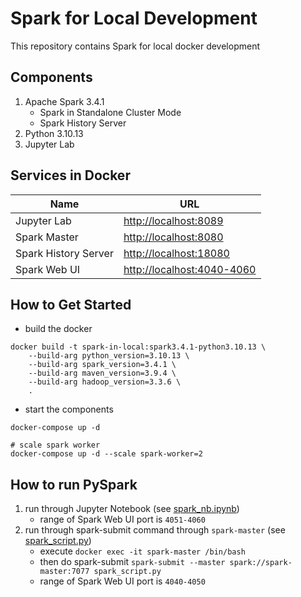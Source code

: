# Spark for Local Development

This repository contains Spark for local docker development

## Components
1. Apache Spark 3.4.1
    - Spark in Standalone Cluster Mode
    - Spark History Server
2. Python 3.10.13 
3. Jupyter Lab

## Services in Docker
| Name | URL |
| ----- | ----- |
| Jupyter Lab | [http://localhost:8089](http://localhost:8089) |
| Spark Master | [http://localhost:8080](http://localhost:8080) |
| Spark History Server | [http://localhost:18080](http://localhost:18080) |
| Spark Web UI | [http://localhost:4040-4060](http://localhost:4040-4060) |

## How to Get Started
- build the docker
```
docker build -t spark-in-local:spark3.4.1-python3.10.13 \
    --build-arg python_version=3.10.13 \
    --build-arg spark_version=3.4.1 \
    --build-arg maven_version=3.9.4 \
    --build-arg hadoop_version=3.3.6 \
    .
```
- start the components
```
docker-compose up -d

# scale spark worker
docker-compose up -d --scale spark-worker=2
```

## How to run PySpark 
1. run through Jupyter Notebook (see [spark_nb.ipynb](./spark_nb.ipynb))
    - range of Spark Web UI port is `4051-4060`
2. run through spark-submit command through `spark-master` (see [spark_script.py](./spark_script.py))
    - execute `docker exec -it spark-master /bin/bash`
    - then do spark-submit `spark-submit --master spark://spark-master:7077 spark_script.py`
    - range of Spark Web UI port is `4040-4050`